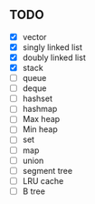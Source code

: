 ## TODO

- [x] vector
- [x] singly linked list
- [x] doubly linked list
- [x] stack
- [ ] queue
- [ ] deque
- [ ] hashset
- [ ] hashmap
- [ ] Max heap
- [ ] Min heap
- [ ] set
- [ ] map
- [ ] union
- [ ] segment tree
- [ ] LRU cache
- [ ] B tree
